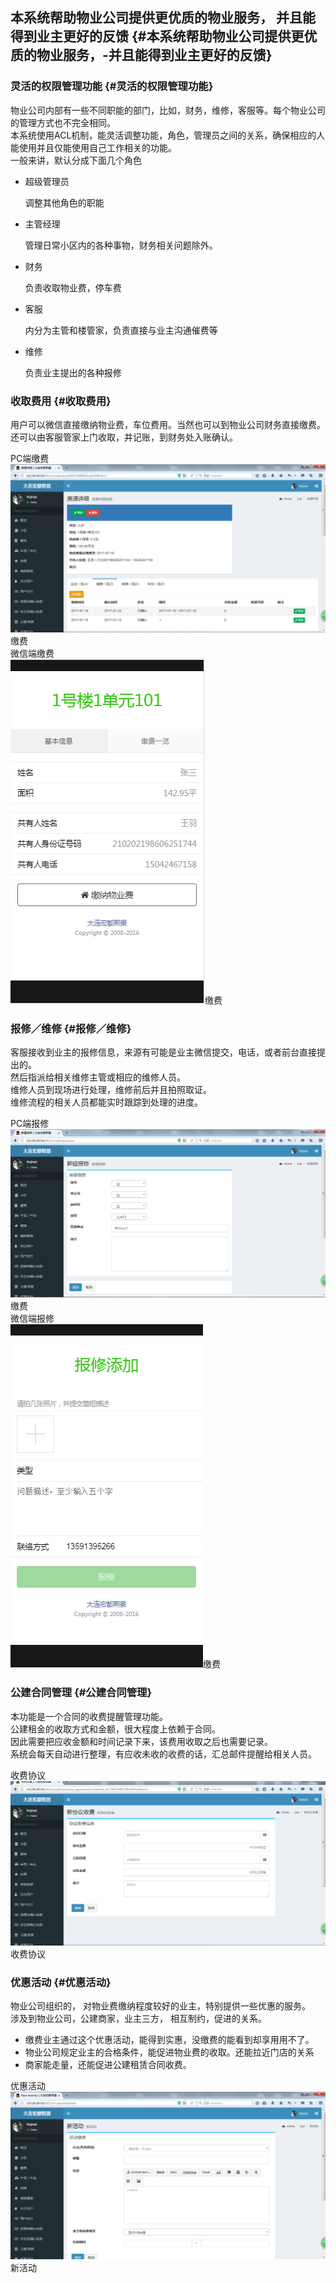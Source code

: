 ## 本系统帮助物业公司提供更优质的物业服务， 并且能得到业主更好的反馈 {#本系统帮助物业公司提供更优质的物业服务，-并且能得到业主更好的反馈}

### 灵活的权限管理功能 {#灵活的权限管理功能}

物业公司内部有一些不同职能的部门，比如，财务，维修，客服等。每个物业公司的管理方式也不完全相同。  
本系统使用ACL机制，能灵活调整功能，角色，管理员之间的关系，确保相应的人能使用并且仅能使用自己工作相关的功能。  
一般来讲，默认分成下面几个角色

* 超级管理员
 
  调整其他角色的职能
* 主管经理
 
  管理日常小区内的各种事物，财务相关问题除外。
* 财务
 
  负责收取物业费，停车费
* 客服
 
  内分为主管和楼管家，负责直接与业主沟通催费等
* 维修
 
  负责业主提出的各种报修

### 收取费用 {#收取费用}

用户可以微信直接缴纳物业费，车位费用。当然也可以到物业公司财务直接缴费。  
还可以由客服管家上门收取，并记账，到财务处入账确认。

PC端缴费  
[![](/assets/%E9%80%89%E6%8B%A9%E6%88%BF%E5%B1%8B%E7%BC%B4%E8%B4%B9-1.png "缴费")](/assets/%E9%80%89%E6%8B%A9%E6%88%BF%E5%B1%8B%E7%BC%B4%E8%B4%B9-1.png)缴费  
微信端缴费  
[![](/assets/%E7%89%A9%E4%B8%9A%E8%B4%B9-1.png "缴费")](/assets/%E7%89%A9%E4%B8%9A%E8%B4%B9-1.png)缴费

### 报修／维修 {#报修／维修}

客服接收到业主的报修信息，来源有可能是业主微信提交，电话，或者前台直接提出的。  
然后指派给相关维修主管或相应的维修人员。  
维修人员到现场进行处理，维修前后并且拍照取证。  
维修流程的相关人员都能实时跟踪到处理的进度。

PC端报修  
[![](/assets/%E6%96%B0%E5%BB%BA%E6%8A%A5%E4%BF%AE.png "缴费")](/assets/%E6%96%B0%E5%BB%BA%E6%8A%A5%E4%BF%AE.png)缴费  
微信端报修  
[![](/assets/%E6%8A%A5%E4%BF%AE.png "缴费")](/assets/%E6%8A%A5%E4%BF%AE.png)缴费

### 公建合同管理 {#公建合同管理}

本功能是一个合同的收费提醒管理功能。  
公建租金的收取方式和金额，很大程度上依赖于合同。  
因此需要把应收金额和时间记录下来，该费用收取之后也需要记录。  
系统会每天自动进行整理，有应收未收的收费的话，汇总邮件提醒给相关人员。

收费协议  
[![](/assets/%E6%94%B6%E8%B4%B9%E5%8D%8F%E8%AE%AE.png "收费协议")](/assets/%E6%94%B6%E8%B4%B9%E5%8D%8F%E8%AE%AE.png)收费协议

### 优惠活动 {#优惠活动}

物业公司组织的， 对物业费缴纳程度较好的业主，特别提供一些优惠的服务。  
涉及到物业公司，公建商家，业主三方， 相互制约，促进的关系。

* 缴费业主通过这个优惠活动，能得到实惠，没缴费的能看到却享用用不了。
* 物业公司规定业主的合格条件，能促进物业费的收取。还能拉近门店的关系
* 商家能走量，还能促进公建租赁合同收费。

优惠活动  
[![](/assets/%E6%96%B0%E6%B4%BB%E5%8A%A8.png "新活动")](/assets/%E6%96%B0%E6%B4%BB%E5%8A%A8.png)新活动

  


